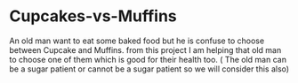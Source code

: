# Cupcakes-vs-Muffins
An old man want to eat some baked food but he is confuse to choose between Cupcake and Muffins. from this project I am helping that old man to choose one of them which is good for their health too. ( The old man can be a sugar patient or cannot be a sugar patient so we will consider this also)
